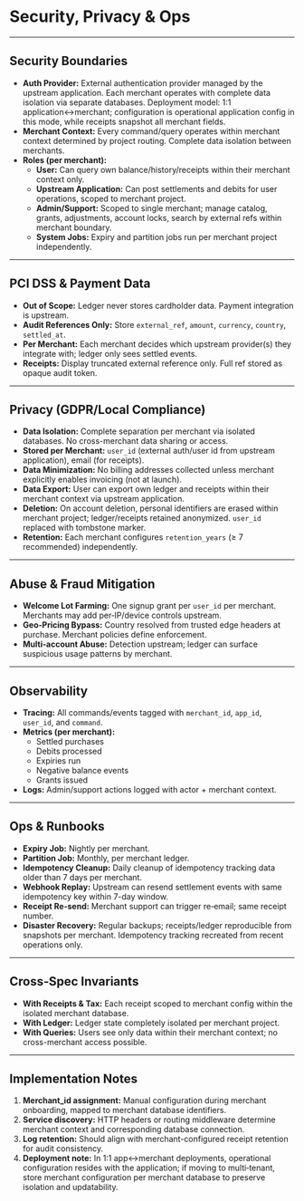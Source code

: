 # Security, Privacy & Ops

---

## Security Boundaries
- **Auth Provider:** External authentication provider managed by the upstream application. Each merchant operates with complete data isolation via separate databases. Deployment model: 1:1 application↔merchant; configuration is operational application config in this mode, while receipts snapshot all merchant fields.
- **Merchant Context:** Every command/query operates within merchant context determined by project routing. Complete data isolation between merchants.
- **Roles (per merchant):**
  - **User:** Can query own balance/history/receipts within their merchant context only.
  - **Upstream Application:** Can post settlements and debits for user operations, scoped to merchant project.
  - **Admin/Support:** Scoped to single merchant; manage catalog, grants, adjustments, account locks, search by external refs within merchant boundary.
  - **System Jobs:** Expiry and partition jobs run per merchant project independently.

---

## PCI DSS & Payment Data
- **Out of Scope:** Ledger never stores cardholder data. Payment integration is upstream.
- **Audit References Only:** Store `external_ref`, `amount`, `currency`, `country`, `settled_at`.
- **Per Merchant:** Each merchant decides which upstream provider(s) they integrate with; ledger only sees settled events.
- **Receipts:** Display truncated external reference only. Full ref stored as opaque audit token.

---

## Privacy (GDPR/Local Compliance)
- **Data Isolation:** Complete separation per merchant via isolated databases. No cross-merchant data sharing or access.
- **Stored per Merchant:** `user_id` (external auth/user id from upstream application), email (for receipts).
- **Data Minimization:** No billing addresses collected unless merchant explicitly enables invoicing (not at launch).
- **Data Export:** User can export own ledger and receipts within their merchant context via upstream application.
- **Deletion:** On account deletion, personal identifiers are erased within merchant project; ledger/receipts retained anonymized. `user_id` replaced with tombstone marker.
- **Retention:** Each merchant configures `retention_years` (≥ 7 recommended) independently.

---

## Abuse & Fraud Mitigation
- **Welcome Lot Farming:** One signup grant per `user_id` per merchant. Merchants may add per‑IP/device controls upstream.
- **Geo‑Pricing Bypass:** Country resolved from trusted edge headers at purchase. Merchant policies define enforcement.
- **Multi‑account Abuse:** Detection upstream; ledger can surface suspicious usage patterns by merchant.

---

## Observability
- **Tracing:** All commands/events tagged with `merchant_id`, `app_id`, `user_id`, and `command`.
- **Metrics (per merchant):**
  - Settled purchases
  - Debits processed
  - Expiries run
  - Negative balance events
  - Grants issued
- **Logs:** Admin/support actions logged with actor + merchant context.

---

## Ops & Runbooks
- **Expiry Job:** Nightly per merchant.
- **Partition Job:** Monthly, per merchant ledger.
- **Idempotency Cleanup:** Daily cleanup of idempotency tracking data older than 7 days per merchant.
- **Webhook Replay:** Upstream can resend settlement events with same idempotency key within 7-day window.
- **Receipt Re‑send:** Merchant support can trigger re‑email; same receipt number.
- **Disaster Recovery:** Regular backups; receipts/ledger reproducible from snapshots per merchant. Idempotency tracking recreated from recent operations only.

---

## Cross‑Spec Invariants
- **With Receipts & Tax:** Each receipt scoped to merchant config within the isolated merchant database.
- **With Ledger:** Ledger state completely isolated per merchant project.
- **With Queries:** Users see only data within their merchant context; no cross-merchant access possible.

---

## Implementation Notes
1. **Merchant_id assignment:** Manual configuration during merchant onboarding, mapped to merchant database identifiers.
2. **Service discovery:** HTTP headers or routing middleware determine merchant context and corresponding database connection.
3. **Log retention:** Should align with merchant-configured receipt retention for audit consistency.
4. **Deployment note:** In 1:1 app↔merchant deployments, operational configuration resides with the application; if moving to multi‑tenant, store merchant configuration per merchant database to preserve isolation and updatability.
